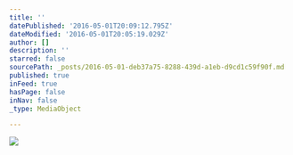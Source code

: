 ```yaml
---
title: ''
datePublished: '2016-05-01T20:09:12.795Z'
dateModified: '2016-05-01T20:05:19.029Z'
author: []
description: ''
starred: false
sourcePath: _posts/2016-05-01-deb37a75-8288-439d-a1eb-d9cd1c59f90f.md
published: true
inFeed: true
hasPage: false
inNav: false
_type: MediaObject

---
```

![](https://the-grid-user-content.s3-us-west-2.amazonaws.com/c6acdfb0-47d7-4ce4-9872-f6ec11cec1ce.jpg)